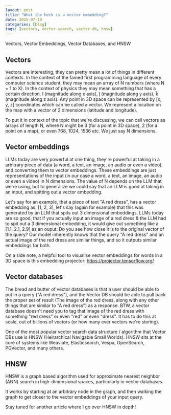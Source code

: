 ```yaml
---
layout: post
title: "What the heck is a vector embedding?"
date: 2025-07-10
categories: [blog]
tags: [vectors, vector-search, vector-db, hnsw]
---
```

Vectors, Vector Embeddings, Vector Databases, and HNSW

## Vectors

Vectors are interesting, they can pretty mean a lot of things in different contexts. In the context of the famed first programming language of every computer science student, they may mean an array of N numbers (where N = 1 to X). In the context of physics they may mean something that has a certain direction. î (magnitude along x axis), ĵ (magnitude along y axis), k̂ (magnitude along z axis). Any point in 3D space can be represented by [x, y, z] coordinates which can be called a vector. We represent a location on the map with a vector of 2 dimensions (latitude and longitude). 

To put it in context of the topic that we're discussing, we can call vectors as arrays of length N, where N might be 3 (for a point in 3D space), 2 (for a point on a map), or even 768, 1024, 1536 etc. We just say N dimensions. 

## Vector embeddings 

LLMs today are very powerful at one thing, they're powerful at taking in a arbitrary piece of data (a word, a text, an image, an audio or even a video), and converting them to vector embeddings. These embeddings are just representations of the input (in our case a word, a text, an image, an audio or even a video) in N dimensions. The value of N depends on the LLM that we're using, but to generalize we could say that an LLM is good at taking in an input, and spitting out a vector embedding. 

Let's say for an example, that a piece of text "A red dress", has a vector embedding as: [1, 2, 3], let's say (again for example) that this was generated by an LLM that spits out 3 dimensional embeddings. LLMs today are so good, that if you actually input an image of a red dress & the LLM had to spit out a 3 dimensional embedding, it would give out something like a [1.1, 2.1, 2.9] as an ouput. Do you see how close it is to the original vector of the query? Our model inherently knows that the query "A red dress" and an actual image of the red dress are similar things, and so it outputs similar embeddings for both. 

On a side note, a helpful tool to visualise vector embeddings for words in a 3D space is this embedding projector: https://projector.tensorflow.org/ 

## Vector databases
 
The bread and butter of vector databases is that a user should be able to put in a query ("A red dress"), and the Vector DB should be able to pull back the proper set of result (The image of the red dress, along with any other things that are similar to "A red dress") as a response. BTW, a vector database doesn't need you to tag that image of the red dress with something "red dress" or even "red" or even "dress".
It has to do this at scale, out of billions of vectors (or how many ever vectors we're storing). 

One of the most popular vector search data structure / algorithm that Vector DBs use is HNSW (Heirarchical Navigable Small Worlds). HNSW sits at the core of systems like Weaviate, Elasticsearch, Vespa, OpenSearch, PGVector, and many others.

## HNSW 

HNSW is a graph based algorithm used for approximate nearest neighbor (ANN) search in high-dimensional spaces, particularly in vector databases. 

It works by starting at an arbitrary node in the graph, and then walking the graph to get closer to the vector embeddings of your input query.

Stay tuned for another article where I go over HNSW in depth! 
